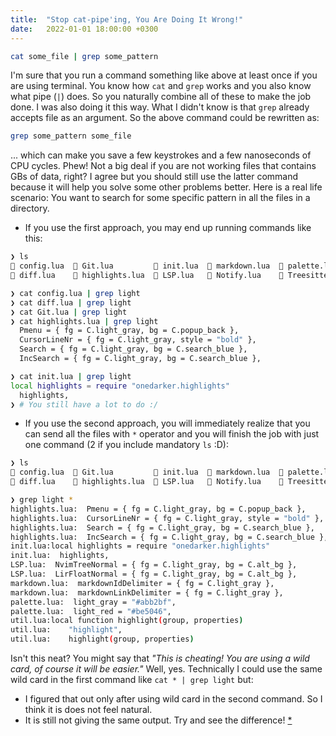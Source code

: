 ```yaml
---
title:  "Stop cat-pipe'ing, You Are Doing It Wrong!"
date:   2022-01-01 18:00:00 +0300
---
```

```bash
cat some_file | grep some_pattern
```
I'm sure that you run a command something like above at least once if you are using terminal. You know how `cat` and `grep` works and you also know what pipe (`|`) does. So you naturally combine all of these to make the job done. I was also doing it this way. What I didn't know is that `grep` already accepts file as an argument. So the above command could be rewritten as:
```bash
grep some_pattern some_file
```

... which can make you save a few keystrokes and a few nanoseconds of CPU cycles. Phew! Not a big deal if you are not working files that contains GBs of data, right? I agree but you should still use the latter command because it will help you solve some other problems better. Here is a real life scenario: You want to search for some specific pattern in all the files in a directory. 

- If you use the first approach, you may end up running commands like this:

```bash
❯ ls
 config.lua   Git.lua          init.lua   markdown.lua   palette.lua      util.lua
 diff.lua     highlights.lua   LSP.lua    Notify.lua     Treesitter.lua   Whichkey.lua

❯ cat config.lua | grep light
❯ cat diff.lua | grep light
❯ cat Git.lua | grep light
❯ cat highlights.lua | grep light
  Pmenu = { fg = C.light_gray, bg = C.popup_back },
  CursorLineNr = { fg = C.light_gray, style = "bold" },
  Search = { fg = C.light_gray, bg = C.search_blue },
  IncSearch = { fg = C.light_gray, bg = C.search_blue },

❯ cat init.lua | grep light
local highlights = require "onedarker.highlights"
  highlights,
❯ # You still have a lot to do :/
```

- If you use the second approach, you will immediately realize that you can send all the files with `*` operator and you will finish the job with just one command (2 if you include mandatory `ls` :D):

```bash
❯ ls
 config.lua   Git.lua          init.lua   markdown.lua   palette.lua      util.lua
 diff.lua     highlights.lua   LSP.lua    Notify.lua     Treesitter.lua   Whichkey.lua

❯ grep light *
highlights.lua:  Pmenu = { fg = C.light_gray, bg = C.popup_back },
highlights.lua:  CursorLineNr = { fg = C.light_gray, style = "bold" },
highlights.lua:  Search = { fg = C.light_gray, bg = C.search_blue },
highlights.lua:  IncSearch = { fg = C.light_gray, bg = C.search_blue },
init.lua:local highlights = require "onedarker.highlights"
init.lua:  highlights,
LSP.lua:  NvimTreeNormal = { fg = C.light_gray, bg = C.alt_bg },
LSP.lua:  LirFloatNormal = { fg = C.light_gray, bg = C.alt_bg },
markdown.lua:  markdownIdDelimiter = { fg = C.light_gray },
markdown.lua:  markdownLinkDelimiter = { fg = C.light_gray },
palette.lua:  light_gray = "#abb2bf",
palette.lua:  light_red = "#be5046",
util.lua:local function highlight(group, properties)
util.lua:    "highlight",
util.lua:    highlight(group, properties)
```

Isn't this neat? You might say that *"This is cheating! You are using a wild card, of course it will be easier."* Well, yes. Technically I could use the same wild card in the first command like `cat * | grep light` but:
- I figured that out only after using wild card in the second command. So I think it is does not feel natural.
- It is still not giving the same output. Try and see the difference! [*](## "You will not be able to see which file contains which line. 'cat' will just concatenate all the input.")
